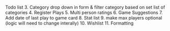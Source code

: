 Todo list
3. Category drop down in form & filter category based on set list of categories
4. Register Plays 
5. Multi person ratings 
6. Game Suggestions
7. Add date of last play to game card
8. Stat list
9. make max players optional (logic will need to change interally)
10. Wishlist
11. Formatting
